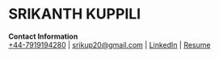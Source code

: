 # SRIKANTH KUPPILI

**Contact Information**  
[+44-7919194280](tel:+44-7919194280) | [srikup20@gmail.com](mailto:srikup20@gmail.com) | [LinkedIn](https://www.linkedin.com/in/srikanthkuppili) | [Resume](https://github.com/sri-kup/sri-kup.github.io/blob/8a0511c9227eb42ee04926c6d96722c07486a200/Resume)
